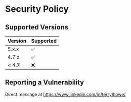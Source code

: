 # Security Policy

## Supported Versions

| Version | Supported          |
| ------- | ------------------ |
| 5.x.x   | :white_check_mark: |
| 4.7.x   | :white_check_mark: |
| < 4.7   | :x:                |

## Reporting a Vulnerability

Direct message at https://www.linkedin.com/in/terrylhowe/
